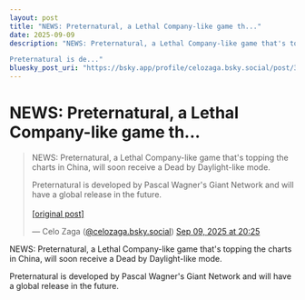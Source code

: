 ```yaml
---
layout: post
title: "NEWS: Preternatural, a Lethal Company-like game th..."
date: 2025-09-09
description: "NEWS: Preternatural, a Lethal Company-like game that's topping the charts in China, will soon receive a Dead by Daylight-like mode.

Preternatural is de..."
bluesky_post_uri: "https://bsky.app/profile/celozaga.bsky.social/post/3lygkgugbgc27"
---
```


<h1 class="bluesky-post-title">NEWS: Preternatural, a Lethal Company-like game th...</h1>

<blockquote class="bluesky-embed" data-bluesky-uri="at://did:plc:lmh6rennptq77inaztnovw4b/app.bsky.feed.post/3lygkgugbgc27" data-bluesky-embed-color-mode="system">
<p lang="">NEWS: Preternatural, a Lethal Company-like game that's topping the charts in China, will soon receive a Dead by Daylight-like mode.

Preternatural is developed by Pascal Wagner's Giant Network and will have a global release in the future.<br><br><a href="https://bsky.app/profile/celozaga.bsky.social/post/3lygkgugbgc27">[original post]</a></p>
&mdash; Celo Zaga (<a href="https://bsky.app/profile/did:plc:lmh6rennptq77inaztnovw4b?ref_src=embed">@celozaga.bsky.social</a>) <a href="https://bsky.app/profile/celozaga.bsky.social/post/3lygkgugbgc27?ref_src=embed">Sep 09, 2025 at 20:25</a>
</blockquote>
<script async src="https://embed.bsky.app/static/embed.js" charset="utf-8"></script>

<p class="bluesky-post-description">NEWS: Preternatural, a Lethal Company-like game that's topping the charts in China, will soon receive a Dead by Daylight-like mode.

Preternatural is developed by Pascal Wagner's Giant Network and will have a global release in the future.</p>
